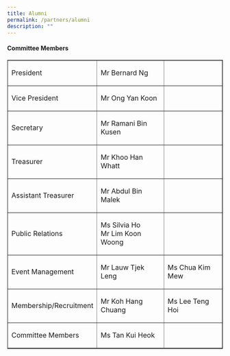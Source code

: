 ```yaml
---
title: Alumni
permalink: /partners/alumni
description: ""
---
```

<h4><strong>Committee Members</strong></h4>
<table border="1" width="100%" cellspacing="0" cellpadding="0">
<tbody>
<tr>
<td width="33.33%">
<p>President</p>
</td>
<td>
<p>Mr Bernard Ng</p>
</td>
<td>&nbsp;</td>
</tr>
<tr>
<td width="33.33%">
<p>Vice President</p>
</td>
<td>
<p>Mr Ong Yan Koon</p>
</td>
<td>&nbsp;</td>
</tr>
<tr>
<td width="33.33%">
<p>Secretary</p>
</td>
<td>
<p>Mr Ramani Bin Kusen</p>
</td>
<td>&nbsp;</td>
</tr>
<tr>
<td>
<p>Treasurer</p>
</td>
<td>
<p>Mr Khoo Han Whatt</p>
</td>
<td>&nbsp;</td>
</tr>
<tr>
<td>
<p>Assistant Treasurer</p>
</td>
<td>
<p>Mr Abdul Bin Malek</p>
</td>
<td>&nbsp;</td>
</tr>
<tr>
<td>
<p>Public Relations</p>
</td>
<td>
<p>Ms Silvia Ho<br />Mr Lim Koon Woong</p>
</td>
<td>&nbsp;</td>
</tr>
<tr>
<td>
<p>Event Management</p>
</td>
<td>
<p>Mr Lauw Tjek Leng</p>
</td>
<td>
<p>Ms Chua Kim Mew</p>
</td>
</tr>
<tr>
<td>
<p>Membership/Recruitment</p>
</td>
<td>
<p>Mr Koh Hang Chuang</p>
</td>
<td>
<p>Ms Lee Teng Hoi</p>
</td>
</tr>
<tr>
<td>
<p>Committee Members</p>
</td>
<td>
<p>Ms Tan Kui Heok</p>
</td>
<td>&nbsp;</td>
</tr>
</tbody>
</table>